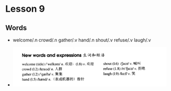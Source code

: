# Lesson 9

## Words

- welcome/.n crowd/.n gather/.v hand/.n shout/.v refuse/.v laugh/.v

- ![Words](../../Images/Part2/words-9.png)
